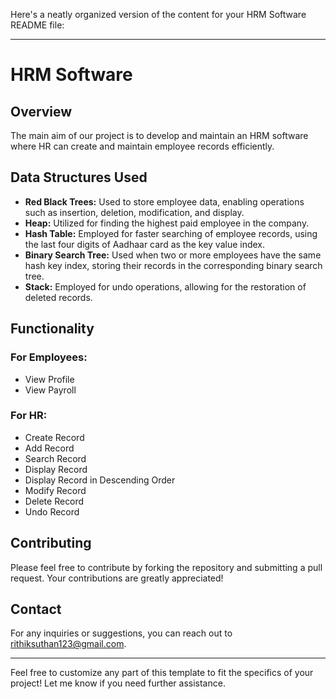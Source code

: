 Here's a neatly organized version of the content for your HRM Software README file:

---

# HRM Software

## Overview
The main aim of our project is to develop and maintain an HRM software where HR can create and maintain employee records efficiently.

## Data Structures Used
- **Red Black Trees:** Used to store employee data, enabling operations such as insertion, deletion, modification, and display.
- **Heap:** Utilized for finding the highest paid employee in the company.
- **Hash Table:** Employed for faster searching of employee records, using the last four digits of Aadhaar card as the key value index.
- **Binary Search Tree:** Used when two or more employees have the same hash key index, storing their records in the corresponding binary search tree.
- **Stack:** Employed for undo operations, allowing for the restoration of deleted records.

## Functionality
### For Employees:
- View Profile
- View Payroll

### For HR:
- Create Record
- Add Record
- Search Record
- Display Record
- Display Record in Descending Order
- Modify Record
- Delete Record
- Undo Record

## Contributing
Please feel free to contribute by forking the repository and submitting a pull request. Your contributions are greatly appreciated!

## Contact
For any inquiries or suggestions, you can reach out to [rithiksuthan123@gmail.com](mailto:rithiksuthan123@gmail.com).

---

Feel free to customize any part of this template to fit the specifics of your project! Let me know if you need further assistance.
